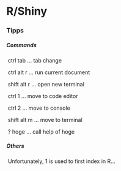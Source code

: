# R/Shiny

### Tipps

##### 	Commands

​		ctrl tab ... tab change

​		ctrl alt r ... run current document

​		shift alt r ... open new terminal

​		ctrl 1 ... move to code editor

​		ctrl 2 ... move to console

​		shift alt m ... move to terminal

​		? hoge ... call help of hoge

##### 	Others		

​		Unfortunately, 1 is used to first index in R...


